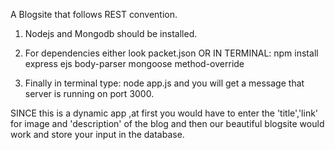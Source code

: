 A Blogsite that follows REST convention.

1) Nodejs and Mongodb should be installed.

2) For dependencies either look packet.json
                  OR
  IN TERMINAL: npm install express ejs body-parser mongoose method-override
  
3) Finally in terminal type: node app.js
    and you will get a message that server is running on port 3000.

SINCE this is a dynamic app ,at first you would have to enter the 'title','link' for image and 'description' of the blog and then our beautiful blogsite would work and store your input in the database.
